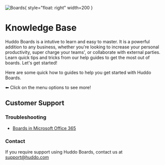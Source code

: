 ![Boards](../../assets/images/boards-logo.jpg){ style="float: right" width=200 }

# Knowledge Base

Huddo Boards is a intutive to learn and easy to master. It is a powerful addition to any business, whether you're looking to increase your personal productivity, super charge your teams', or collaborate with external parties. Learn quick tips and tricks from our help guides to get the most out of boards. Let's get started!

Here are some quick how to guides to help you get started with Huddo Boards. 

⬅ Click on the menu options to see more!


## Customer Support

### Troubleshooting

- [Boards in Microsoft Office 365](../troubleshooting/office365/index.md)

### Contact
If you require support using Huddo Boards, contact us at [support@huddo.com](mailto:support@huddo.com)
